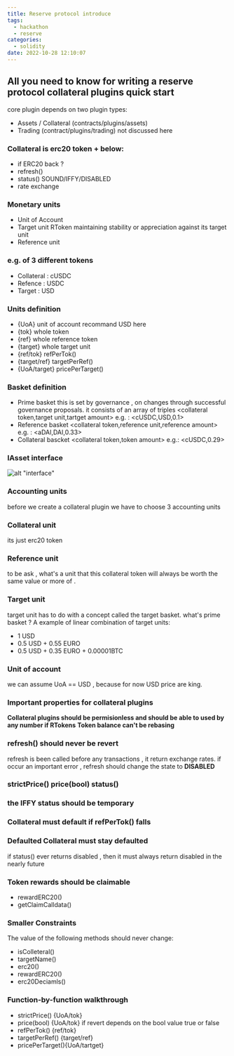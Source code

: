 ```yaml
---
title: Reserve protocol introduce
tags:
  - hackathon
  - reserve
categories:
  - solidity
date: 2022-10-28 12:10:07
---
```


## All you need to know for writing a reserve protocol collateral plugins quick start

core plugin depends on two plugin types:

- Assets / Collateral (contracts/plugins/assets)
- Trading (contract/plugins/trading) not discussed here

### Collateral is erc20 token + below:

- if ERC20 back ?
- refresh()
- status() SOUND/IFFY/DISABLED
- rate exchange

### Monetary units

- Unit of Account
- Target unit
  RToken maintaining stability or appreciation against its target unit
- Reference unit

### e.g. of 3 different tokens

- Collateral : cUSDC
- Refence : USDC
- Target : USD

### Units definition

- {UoA} unit of account recommand USD here
- {tok} whole token
- {ref} whole reference token
- {target} whole target unit
- {ref/tok} refPerTok()
- {target/ref} targetPerRef()
- {UoA/target} pricePerTarget()

### Basket definition

- Prime basket
  this is set by governance , on changes through successful governance proposals. it consists of an array of triples
  <collateral token,target unit,tartget amount>
  e.g. : <cUSDC,USD,0.1>
- Reference basket
  <collateral token,reference unit,reference amount>
  e.g. : <aDAI,DAI,0.33>
- Collateral bascket
  <collateral token,token amount>
  e.g.: <cUSDC,0.29>

### IAsset interface

![alt "interface"](/images/reserve.jpg)

### Accounting units

before we create a collateral plugin we have to choose 3 accounting units

### Collateral unit

its just erc20 token

### Reference unit

to be ask , what's a unit that this collateral token will always be worth the same value or more of .

### Target unit

target unit has to do with a concept called the target basket. what's prime basket ?
A example of linear combination of target units:

- 1 USD
- 0.5 USD + 0.55 EURO
- 0.5 USD + 0.35 EURO + 0.00001BTC

### Unit of account

we can assume UoA == USD , because for now USD price are king.

### Important properties for collateral plugins

**Collateral plugins should be permisionless and should be able to used by any number if RTokens**
**Token balance can't be rebasing**

### refresh() should never be revert

refresh is been called before any transactions , it return exchange rates.
if occur an important error , refresh should change the state to **DISABLED**

### strictPrice() price(bool) status()

### the IFFY status should be temporary

### Collateral must default if refPerTok() falls

### Defaulted Collateral must stay defaulted

if status() ever returns disabled , then it must always return disabled in the nearly future

### Token rewards should be claimable

- rewardERC20()
- getClaimCalldata()

### Smaller Constraints

The value of the following methods should never change:

- isColleteral()
- targetName()
- erc20()
- rewardERC20()
- erc20Deciamls()

### Function-by-function walkthrough

- strictPrice() {UoA/tok}
- price(bool) {UoA/tok}
  if revert depends on the bool value true or false
- refPerTok() {ref/tok}
- targetPerRef() {target/ref}
- pricePerTarget(){UoA/tartget}

